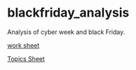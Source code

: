 # blackfriday_analysis
Analysis of cyber week and black Friday. 

[work sheet](https://docs.google.com/spreadsheets/d/1erKfabCyVZ-YbexMCRq1dGNs3VoiAeR2uhgmlhS9bbo/edit#gid=717784502)

[Topics Sheet](https://docs.google.com/document/d/17FcAdcH69pn3dlwqvwVirLSa9L-bb2z9QRtXd7bTNeQ/edit?usp=sharing)
